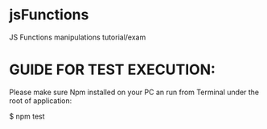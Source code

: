# jsFunctions
JS Functions manipulations tutorial/exam

# GUIDE FOR TEST EXECUTION:

Please make sure Npm installed on your PC an run from Terminal under the root of application:

$ npm test
